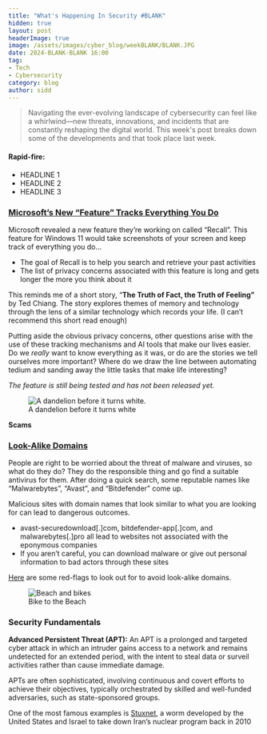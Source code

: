 ```yaml
---
title: "What's Happening In Security #BLANK"
hidden: true
layout: post
headerImage: true
image: /assets/images/cyber_blog/weekBLANK/BLANK.JPG
date: 2024-BLANK-BLANK 16:00
tag:
- Tech
- Cybersecurity
category: blog
author: sidd
---
```

> Navigating the ever-evolving landscape of cybersecurity can feel like a whirlwind—new threats, innovations, and incidents that are constantly reshaping the digital world. This week's post breaks down some of the developments and that took place last week.

<h4 style="font-weight:bold;">Rapid-fire:</h4>

- HEADLINE 1
- HEADLINE 2
- HEADLINE 3

### [Microsoft’s New “Feature” Tracks Everything You Do](https://arstechnica.com/gadgets/2024/05/microsofts-new-recall-feature-will-record-everything-you-do-on-your-pc/)

Microsoft revealed a new feature they’re working on called “Recall”. This feature for Windows 11 would take screenshots of your screen and keep track of everything you do…

- The goal of Recall is to help you search and retrieve your past activities
- The list of privacy concerns associated with this feature is long and gets longer the more you think about it

This reminds me of a short story, “**The Truth of Fact, the Truth of Feeling”** by Ted Chiang. The story explores themes of memory and technology through the lens of a similar technology which records your life. (I can’t recommend this short read enough)

Putting aside the obvious privacy concerns, other questions arise with the use of these tracking mechanisms and AI tools that make our lives easier. Do we *really* want to know everything as it was, or do are the stories we tell ourselves more important? Where do we draw the line between automating tedium and sanding away the little tasks that make life interesting?

_The feature is still being tested and has not been released yet._

<figure>
        <img class="image" src="/assets/images/cyber_blog/weekBLANK/dandelion.JPG" alt="A dandelion before it turns white.">
        <figcaption class="caption">A dandelion before it turns white</figcaption>
</figure>

**Scams**

### [Look-Alike Domains](https://thehackernews.com/2024/05/fake-antivirus-websites-deliver-malware.html)

People are right to be worried about the threat of malware and viruses, so what do they do? They do the responsible thing and go find a suitable antivirus for them. After doing a quick search, some reputable names like “Malwarebytes”, “Avast”, and “Bitdefender” come up.

Malicious sites with domain names that look similar to what you are looking for can lead to dangerous outcomes.

- avast-securedownload[.]com, bitdefender-app[.]com, and malwarebytes[.]pro all lead to websites not associated with the eponymous companies
- If you aren’t careful, you can download malware or give out personal information to bad actors through these sites

[Here](https://abnormalsecurity.com/blog/look-alike-domain-tactics) are some red-flags to look out for to avoid look-alike domains.

<figure>
        <img class="image" src="/assets/images/cyber_blog/weekBLANK/Beach.JPG" alt="Beach and bikes">
        <figcaption class="caption">Bike to the Beach</figcaption>
</figure>

### Security Fundamentals
**Advanced Persistent Threat (APT):** An APT is a prolonged and targeted cyber attack in which an intruder gains access to a network and remains undetected for an extended period, with the intent to steal data or surveil activities rather than cause immediate damage.

APTs are often sophisticated, involving continuous and covert efforts to achieve their objectives, typically orchestrated by skilled and well-funded adversaries, such as state-sponsored groups.

One of the most famous examples is [Stuxnet](https://www.notion.so/Sage-Advice-15f5cd379cf5450c8f4bf6b118a5e264?pvs=21), a worm developed by the United States and Israel to take down Iran’s nuclear program back in 2010